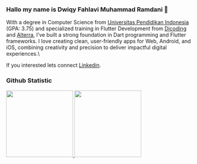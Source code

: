 ### Hallo my name is **Dwiqy Fahlavi Muhammad Ramdani** 👋

With a degree in Computer Science from [Universitas Pendidikan Indonesia](https://www.upi.edu/) (GPA: 3.75) and specialized training in Flutter Development from [Dicoding](https://www.dicoding.com/) and [Alterra](https://academy.alterra.id/), I’ve built a strong foundation in Dart programming and Flutter frameworks. I love creating clean, user-friendly apps for Web, Android, and iOS, combining creativity and precision to deliver impactful digital experiences.\

If you interested lets connect [Linkedin](https://www.linkedin.com/in/dwiqyfahlavi/).

### Github Statistic
<p align="left">
<a href="https://github.com/dwikyfahlavi">
  <img height="180em" src="https://github-readme-stats-eight-theta.vercel.app/api?username=dwikyfahlavi&show_icons=true&theme=algolia&include_all_commits=true&count_private=true"/>
  <img height="180em" src="https://github-readme-stats.vercel.app/api/top-langs/?username=dwikyfahlavi&layout=compact&theme=algolia"/>
</a>
</p>
